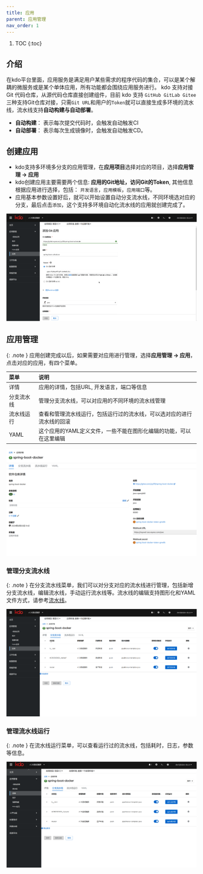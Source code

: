 ```yaml
---
title: 应用
parent: 应用管理
nav_order: 1
---
```


1. TOC
{:toc}

   
## 介绍 
在kdo平台里面，应用服务是满足用户某些需求的程序代码的集合，可以是某个解耦的微服务或是某个单体应用，所有功能都会围绕应用服务进行。
kdo 支持对接 Git 代码仓库，从源代码仓库直接创建组件，目前 kdo 支持 `GitHub GitLab Gitee` 三种支持Git仓库对接，只需`Git URL`和用户的`Token`就可以直接生成多环境的流水线，流水线支持**自动构建与自动部署**。

- **自动构建**： 表示每次提交代码时，会触发自动触发CI
- **自动部署**： 表示每次生成镜像时，会触发自动触发CD。

## 创建应用

- kdo支持多环境多分支的应用管理，在**应用项目**选择对应的项目，选择**应用管理 -> 应用**
- kdo创建应用主要需要两个信息: **应用的Git地址，访问Git的Token**, 其他信息根据应用进行选择，包括： `开发语言`，`应用模板`，`应用端口`等。
- 应用基本参数设置好后，就可以开始设置自动分支流水线，不同环境选对应的分支，最后点击`添加`，这个支持多环境自动化流水线的应用就创建完成了。

![创建应用](imgs/createApplication.gif)

## 应用管理

{: .note }
应用创建完成以后，如果需要对应用进行管理，选择**应用管理 -> 应用**，点击对应的应用，有四个菜单。


| 菜单    | 说明                                  |
|:------|:------------------------------------|
| 详情    | 应用的详情，包括URL, 开发语言，端口等信息             |
| 分支流水线 | 管理分支流水线，可以对应用的不同环境的流水线管理            |
| 流水线运行 | 查看和管理流水线运行，包括运行过的流水线，可以选对应的进行流水线的回滚 |
| YAML  | 这个应用的YAML定义文件，一些不能在图形化编辑的功能，可以在这里编辑 |


![应用信息](imgs/repositoryInfo.png)

### 管理分支流水线

{: .note }
在分支流水线菜单，我们可以对分支对应的流水线进行管理，包括新增分支流水线，编辑流水线，手动运行流水线等。流水线的编辑支持图形化和YAML文件方式，请参考[流水线](../pipelines)。

![管理分支流水线](imgs/manageBranch.gif)

### 管理流水线运行

{: .note }
在流水线运行菜单，可以查看运行过的流水线，包括耗时，日志，参数等信息。

![管理流水线运行](imgs/pipelinerun.gif)  